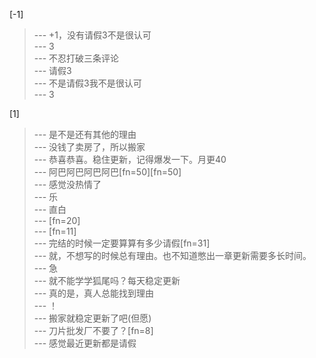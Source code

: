
[-1] 
>--- +1，没有请假3不是很认可<br>
>--- 3<br>
>--- 不忍打破三条评论<br>
>--- 请假3<br>
>--- 不是请假3我不是很认可<br>
>--- 3<br>

[1] 
>--- 是不是还有其他的理由<br>
>--- 没钱了卖房了，所以搬家<br>
>--- 恭喜恭喜。稳住更新，记得爆发一下。月更40<br>
>--- 阿巴阿巴阿巴阿巴[fn=50][fn=50]<br>
>--- 感觉没热情了<br>
>--- 乐<br>
>--- 直白<br>
>--- [fn=20]<br>
>--- [fn=11]<br>
>--- 完结的时候一定要算算有多少请假[fn=31]<br>
>--- 就，不想写的时候总有理由。也不知道憋出一章更新需要多长时间。<br>
>--- 急<br>
>--- 就不能学学狐尾吗？每天稳定更新<br>
>--- 真的是，真人总能找到理由<br>
>--- ！<br>
>--- 搬家就稳定更新了吧(但愿)<br>
>--- 刀片批发厂不要了？[fn=8]<br>
>--- 感觉最近更新都是请假<br>
